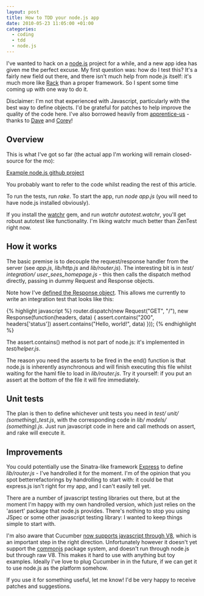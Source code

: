 ```yaml
---
layout: post
title: How to TDD your node.js app
date: 2010-05-23 11:05:00 +01:00
categories:
  - coding
  - tdd
  - node.js
---
```

I've wanted to hack on a [node.js](http://nodejs.org) project for a while, and a new app idea has given me the perfect excuse. My first question was: how do I test this? It's a fairly new field out there, and there isn't much help from node.js itself: it's much more like [Rack](http://rack.rubyforge.org/) than a proper framework. So I spent some time coming up with one way to do it.

Disclaimer: I'm not that experienced with Javascript, particularly with the best way to define objects. I'd be grateful for patches to help improve the quality of the code here. I've also borrowed heavily from [apprentice-us](http://github.com/redsquirrel/apprentice-us) - thanks to [Dave](http://twitter.com/redsquirrel) and [Corey](http://twitter.com/coreyhaines)!

## Overview 


This is what I've got so far (the actual app I'm working will remain closed-source for the mo):

[Example node.js github project](http://github.com/chrismdp/example-nodejs-project)

You probably want to refer to the code whilst reading the rest of this article.

To run the tests, run _rake_. To start the app, run _node app.js_ (you will need to have node.js installed obviously).

If you install the [watchr](http://github.com/mynyml/watchr) gem, and run _watchr autotest.watchr_, you'll get robust autotest like functionality. I'm liking watchr much better than ZenTest right now.

## How it works

The basic premise is to decouple the request/response handler from the server (see *app.js*, *lib/http.js* and *lib/router.js*). The interesting bit is in *test/ integration/ user_sees_homepage.js* - this then calls the dispatch method directly, passing in dummy Request and Response objects.

Note how I've [defined the Response object](http://github.com/chrismdp/example-nodejs-project/blob/master/test/integration/user_sees_homepage.js). This allows me currently to write an integration test that looks like this:

{% highlight javascript %}
router.dispatch(new Request("GET", "/"), new Response(function(headers, data) {
  assert.contains("200", headers['status'])
  assert.contains("Hello, world!", data)
}));
{% endhighlight %}

The assert.contains() method is not part of node.js: it's implemented in _test/helper.js_.

The reason you need the asserts to be fired in the end() function is that node.js is inherently asynchronous and will finish executing this file whilst waiting for the haml file to load in *lib/router.js*. Try it yourself: if you put an assert at the bottom of the file it will fire immediately.

## Unit tests

The plan is then to define whichever unit tests you need in *test/ unit/ (something)_test.js*, with the corresponding code in *lib/ models/ (something).js*. Just run javascript code in here and call methods on assert, and rake will execute it.

## Improvements

You could potentially use the Sinatra-like framework [Express](http://expressjs.com) to define *lib/router.js* - I've handrolled it for the moment. I'm of the opinion that you spot betterrefactorings by handrolling to start with: it could be that express.js isn't right for my app, and I can't easily tell yet.

There are a number of javascript testing libraries out there, but at the moment I'm happy with my own handrolled version, which just relies on the 'assert' package that node.js provides. There's nothing to stop you using JSpec or some other javascript testing library: I wanted to keep things simple to start with. 

I'm also aware that Cucumber [now supports javascript through V8](http://blog.josephwilk.net/ruby/testing-javascript-with-cucumber-in-javascript.html), which is an important step in the right direction. Unfortunately however it doesn't yet support the [commonjs](http://commonjs.org) package system, and doesn't run through node.js but through raw V8. This makes it hard to use with anything but toy examples. Ideally I've love to plug Cucumber in in the future, if we can get it to use node.js as the platform somehow.

If you use it for something useful, let me know! I'd be very happy to receive patches and suggestions.
